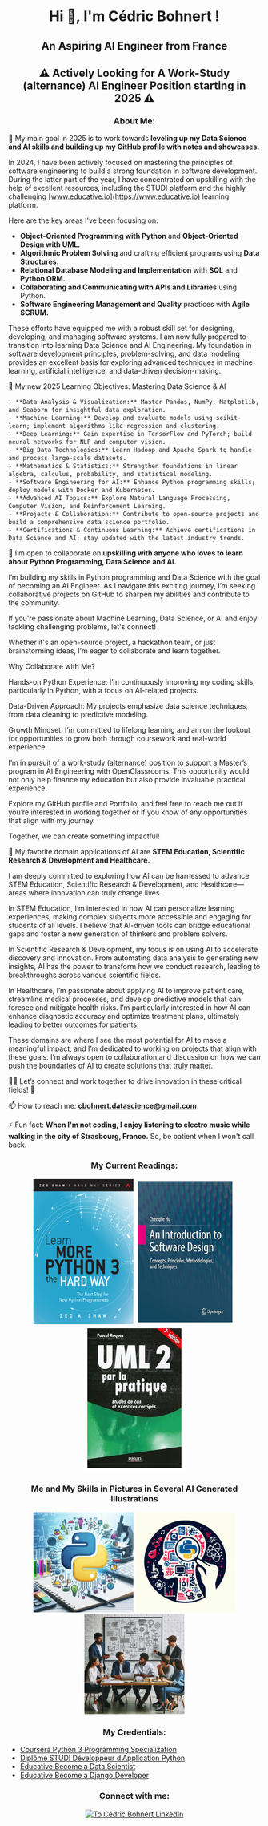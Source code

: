 <h1 align="center">Hi 👋, I'm Cédric Bohnert !</h1>
<h2 align="center">An Aspiring AI Engineer from France</h2>
<h2 align="center">⚠️ Actively Looking for A Work-Study (alternance) AI Engineer Position starting in 2025 ⚠️</h2>

<h3 align="center">About Me:</h3>

  🔭 My main goal in 2025 is to work towards **leveling up my Data Science and AI skills and building up my GitHub profile with notes and showcases.**

  In 2024, I have been actively focused on mastering the principles of software engineering to build a strong foundation in software development. During the latter part of the year, I have concentrated on upskilling with the help of excellent resources, including the STUDI platform and the highly challenging [www.educative.io](https://www.educative.io) learning platform.
  
  Here are the key areas I’ve been focusing on:  
  
  - **Object-Oriented Programming with Python** and **Object-Oriented Design with UML.**  
  - **Algorithmic Problem Solving** and crafting efficient programs using **Data Structures.**  
  - **Relational Database Modeling and Implementation** with **SQL** and **Python ORM.**  
  - **Collaborating and Communicating with APIs and Libraries** using Python.  
  - **Software Engineering Management and Quality** practices with **Agile SCRUM.**
  
  These efforts have equipped me with a robust skill set for designing, developing, and managing software systems. I am now fully prepared to transition into learning Data Science and AI Engineering. My foundation in software development principles, problem-solving, and data modeling provides an excellent basis for exploring advanced techniques in machine learning, artificial intelligence, and data-driven decision-making.
    
   🌱 My new 2025 Learning Objectives: Mastering Data Science & AI
    
    - **Data Analysis & Visualization:** Master Pandas, NumPy, Matplotlib, and Seaborn for insightful data exploration.
    - **Machine Learning:** Develop and evaluate models using scikit-learn; implement algorithms like regression and clustering.
    - **Deep Learning:** Gain expertise in TensorFlow and PyTorch; build neural networks for NLP and computer vision.
    - **Big Data Technologies:** Learn Hadoop and Apache Spark to handle and process large-scale datasets.
    - **Mathematics & Statistics:** Strengthen foundations in linear algebra, calculus, probability, and statistical modeling.
    - **Software Engineering for AI:** Enhance Python programming skills; deploy models with Docker and Kubernetes.
    - **Advanced AI Topics:** Explore Natural Language Processing, Computer Vision, and Reinforcement Learning.
    - **Projects & Collaboration:** Contribute to open-source projects and build a comprehensive data science portfolio.
    - **Certifications & Continuous Learning:** Achieve certifications in Data Science and AI; stay updated with the latest industry trends.

   👯 I’m open to collaborate on **upskilling with anyone who loves to learn about Python Programming, Data Science and AI.**

  I’m building my skills in Python programming and Data Science with the goal of becoming an AI Engineer. As I navigate this exciting journey, I’m seeking collaborative projects on GitHub to sharpen my abilities and contribute to the community.

  If you're passionate about Machine Learning, Data Science, or AI and enjoy tackling challenging problems, let's connect! 
  
  Whether it's an open-source project, a hackathon team, or just brainstorming ideas, I’m eager to collaborate and learn together.
  
Why Collaborate with Me?

  Hands-on Python Experience: I’m continuously improving my coding skills, particularly in Python, with a focus on AI-related projects.
  
  Data-Driven Approach: My projects emphasize data science techniques, from data cleaning to predictive modeling.
  
  Growth Mindset: I’m committed to lifelong learning and am on the lookout for opportunities to grow both through coursework and real-world experience.

  I’m in pursuit of a work-study (alternance) position to support a Master’s program in AI Engineering with OpenClassrooms. This opportunity would not only help finance my education but also provide invaluable practical experience.

  Explore my GitHub profile and Portfolio, and feel free to reach me out if you’re interested in working together or if you know of any opportunities that align with my journey. 
  
  Together, we can create something impactful!

 🤝 My favorite domain applications of AI are **STEM Education, Scientific Research & Development and Healthcare.**

  I am deeply committed to exploring how AI can be harnessed to advance STEM Education, Scientific Research & Development, and Healthcare—areas where innovation can truly change lives.

  In STEM Education, I’m interested in how AI can personalize learning experiences, making complex subjects more accessible and engaging for students of all levels. I believe that AI-driven tools can bridge educational gaps and foster a new generation of thinkers and problem solvers.

  In Scientific Research & Development, my focus is on using AI to accelerate discovery and innovation. From automating data analysis to generating new insights, AI has the power to transform how we conduct research, leading to breakthroughs across various scientific fields.

  In Healthcare, I’m passionate about applying AI to improve patient care, streamline medical processes, and develop predictive models that can foresee and mitigate health risks. I’m particularly interested in how AI can enhance diagnostic accuracy and optimize treatment plans, ultimately leading to better outcomes for patients.

  These domains are where I see the most potential for AI to make a meaningful impact, and I’m dedicated to working on projects that align with these goals. I’m always open to collaboration and discussion on how we can push the boundaries of AI to create solutions that truly matter.

  👨‍💻 Let’s connect and work together to drive innovation in these critical fields! 💬

  📫 How to reach me: **cbohnert.datascience@gmail.com**

  ⚡ Fun fact: **When I'm not coding, I enjoy listening to electro music while walking in the city of Strasbourg, France.** So, be patient when I won't call back. 

<h3 align="center">My Current Readings:</h3>

<p align="center">
<img src="./img/learn_more_python.png" alt="Learn More Python the Hard Way Shaw" height="290" width="200" />
<img src="./img/software_design_hue.png" alt="Software Design Hue" height="290" width="200" />
<img src="./img/uml2_pratique_roques.png" alt="UML 2 par la pratique Roques" height="290" width="200" />
</p>

<h3 align="center">Me and My Skills in Pictures in Several AI Generated Illustrations</h3>

<p align="center">
<img src="./img/exploratory_data_analysis.jpeg" alt="Exploratory Data Analysis with Python Programming" height="200" width="200" />
<img src="./img/pensee_informatique_apprentissage.jpeg" alt="Pensée Informatique et Apprentissage" height="200" width="200" />
<img src="./img/agilite_communication_oop_design.jpeg" alt="Agilité Communication Design Thinking" height="200" width="200" />
</p>

<h3 align="center">My Credentials:</h3>

- [Coursera Python 3 Programming Specialization](./credentials/Coursera_6FETXJVPRGWS_Python3_Programming.pdf)
- [Diplôme STUDI Développeur d'Application Python](./credentials/C%C3%A9dric_BOHNERT_DIPL%C3%94ME_STUDI_MARS_24_011_Dipl%C3%B4me_Studi_HETIC.pdf)
- [Educative Become a Data Scientist](./credentials/O7rwGNT0N8N2JkKW5FAymoMrGrpMsB_data_scientist.pdf)
- [Educative Become a Django Developer](./credentials/985KjktrMGW4LYN18t0mW4DOrOxDIN-1_Django_Developer.pdf)
  
<h3 align="center">Connect with me:</h3>
<p align="center">
<a href="https://linkedin.com/in/cedricbohnert" target="blank"><img align="center" src="https://raw.githubusercontent.com/rahuldkjain/github-profile-readme-generator/master/src/images/icons/Social/linked-in-alt.svg" alt="To Cédric Bohnert LinkedIn" height="30" width="40" /></a>
</p>





